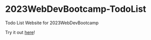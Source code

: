 # 2023WebDevBootcamp-TodoList
Todo List Website for 2023WebDevBootcamp

Try it out [here](https://oscarqjh-todolist.onrender.com)!
